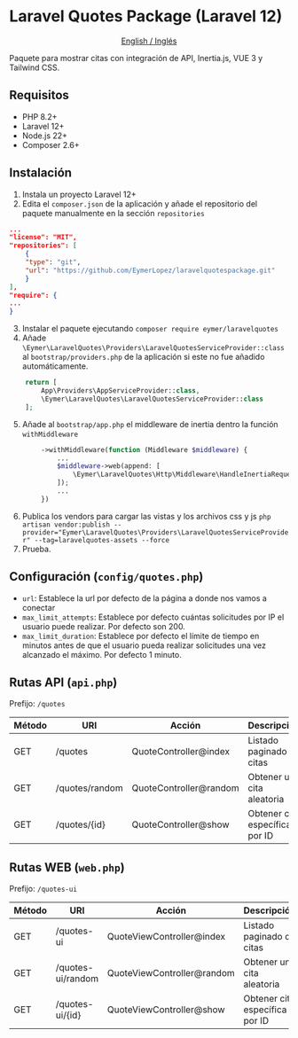 # Laravel Quotes Package (Laravel 12)

<p style="text-align: center">
    <a href="./README.MD">English / Inglés</a>
</p>

Paquete para mostrar citas con integración de API, Inertia.js, VUE 3 y Tailwind CSS.

## Requisitos
- PHP 8.2+
- Laravel 12+
- Node.js 22+
- Composer 2.6+

## Instalación

1. Instala un proyecto Laravel 12+
2. Edita el `composer.json` de la aplicación y añade el repositorio del paquete manualmente en la sección `repositories`
```json
...
"license": "MIT",
"repositories": [
    {
    "type": "git",
    "url": "https://github.com/EymerLopez/laravelquotespackage.git"
    }
],
"require": {
...
}
```
3. Instalar el paquete ejecutando `composer require eymer/laravelquotes`
4. Añade `\Eymer\LaravelQuotes\Providers\LaravelQuotesServiceProvider::class` al `bootstrap/providers.php` de la aplicación si este no fue añadido automáticamente.

```php
    return [
        App\Providers\AppServiceProvider::class,
        \Eymer\LaravelQuotes\LaravelQuotesServiceProvider::class
    ];
```
5. Añade al `bootstrap/app.php` el middleware de inertia dentro la función ``withMiddleware``
```php
        ->withMiddleware(function (Middleware $middleware) {
            ...
            $middleware->web(append: [
                \Eymer\LaravelQuotes\Http\Middleware\HandleInertiaRequests::class,
            ]);
            ...
        })
```
6. Publica los vendors para cargar las vistas y los archivos css y js
`php artisan vendor:publish --provider="Eymer\LaravelQuotes\Providers\LaravelQuotesServiceProvider" --tag=laravelquotes-assets --force`
7. Prueba.

## Configuración (`config/quotes.php`)
* ``url``: Establece la url por defecto de la página a donde nos vamos a conectar
* ``max_limit_attempts``: Establece por defecto cuántas solicitudes por IP el usuario puede realizar. Por defecto son 200.
* ``max_limit_duration``: Establece por defecto el límite de tiempo en minutos antes de que el usuario pueda realizar solicitudes una vez alcanzado el máximo. Por defecto 1 minuto.

## Rutas API (`api.php`)
Prefijo: `/quotes`

| Método | URI                  | Acción                      | Descripción                          |
|--------|----------------------|----------------------------|--------------------------------------|
| GET    | /quotes              | QuoteController@index      | Listado paginado de citas            |
| GET    | /quotes/random       | QuoteController@random     | Obtener una cita aleatoria           |
| GET    | /quotes/{id}         | QuoteController@show       | Obtener cita específica por ID       |

## Rutas WEB (`web.php`)
Prefijo: `/quotes-ui`

| Método | URI               | Acción                     | Descripción                          |
|--------|-------------------|----------------------------|--------------------------------------|
| GET    | /quotes-ui        | QuoteViewController@index  | Listado paginado de citas            |
| GET    | /quotes-ui/random | QuoteViewController@random | Obtener una cita aleatoria           |
| GET    | /quotes-ui/{id}   | QuoteViewController@show   | Obtener cita específica por ID       |
